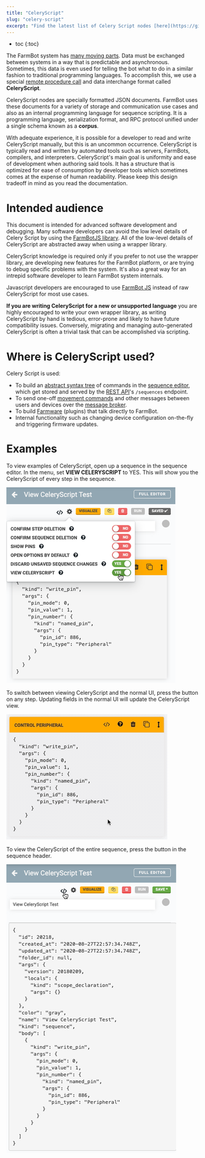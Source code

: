 ```yaml
---
title: "CeleryScript"
slug: "celery-script"
excerpt: "Find the latest list of Celery Script nodes [here](https://github.com/FarmBot/farmbot-js/blob/master/dist/corpus.d.ts)"
---
```


* toc
{:toc}

The FarmBot system has [many moving parts](farmbot-software-development/high-level-overview.md). Data must be exchanged between systems in a way that is predictable and asynchronous. Sometimes, this data is even used for telling the bot what to do in a similar fashion to traditional programming languages. To accomplish this, we use a special [remote procedure call](https://en.wikipedia.org/wiki/Remote_procedure_call) and data interchange format called **CeleryScript**.

CeleryScript nodes are specially formatted JSON documents. FarmBot uses these documents for a variety of storage and communication use cases and also as an internal programming language for sequence scripting. It is a programming language, serialization format, and RPC protocol unified under a single schema known as a **corpus**.

With adequate experience, it is possible for a developer to read and write CeleryScript manually, but this is an uncommon occurrence. CeleryScript is typically read and written by automated tools such as servers, FarmBots, compilers, and interpreters. CeleryScript's main goal is uniformity and ease of development when authoring said tools. It has a structure that is optimized for ease of consumption by developer tools which sometimes comes at the expense of human readability. Please keep this design tradeoff in mind as you read the documentation.

# Intended audience

This document is intended for advanced software development and debugging. Many software developers can avoid the low level details of Celery Script by using the [FarmBotJS library](https://github.com/FarmBot/farmbot-js). All of the low-level details of CeleryScript are abstracted away when using a wrapper library.

CeleryScript knowledge is required only if you prefer to not use the wrapper library, are developing new features for the FarmBot platform, or are trying to debug specific problems with the system. It's also a great way for an intrepid software developer to learn FarmBot system internals.

Javascript developers are encouraged to use [FarmBot JS](farmbot-js.md) instead of raw CeleryScript for most use cases.

**If you are writing CeleryScript for a new or unsupported language** you are highly encouraged to write your own wrapper library, as writing CeleryScript by hand is tedious, error-prone and likely to have future compatibility issues. Conversely, migrating and managing auto-generated CeleryScript is often a trivial task that can be accomplished via scripting.

# Where is CeleryScript used?

Celery Script is used:

 * To build an [abstract syntax tree](https://astexplorer.net) of commands in the [sequence editor](https://software.farm.bot/docs/sequences), which get stored and served by the [REST API](web-app/rest-api.md)'s `/sequences` endpoint.
 * To send one-off [movement commands](https://software.farm.bot/docs/controls) and other messages between users and devices over the [message broker](web-app/message-broker.md).
 * To build [Farmware](farmware.md) (plugins) that talk directly to FarmBot.
 * Internal functionality such as changing device configuration on-the-fly and triggering firmware updates.

# Examples

To view examples of CeleryScript, open up a sequence in the sequence editor. In the <i class="fa fa-gear"></i> menu, set **VIEW CELERYSCRIPT** to <span class="fb-peripheral-on">YES</span>. This will show you the CeleryScript of every step in the sequence.

![Screen Shot 2020-08-27 at 3.57.51 PM.png](Screen_Shot_2020-08-27_at_3.57.51_PM.png)

To switch between viewing CeleryScript and the normal UI, press the <i class="fa fa-code"></i> button on any step. Updating fields in the normal UI will update the CeleryScript view.

![Toogle CS view.gif](Toogle_CS_view.gif)

To view the CeleryScript of the entire sequence, press the <i class="fa fa-code"></i> button in the sequence header.

![Screen Shot 2020-08-27 at 4.15.31 PM.png](Screen_Shot_2020-08-27_at_4.15.31_PM.png)

